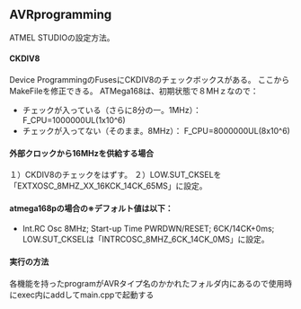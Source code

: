 ## AVRprogramming
ATMEL STUDIOの設定方法。

#### CKDIV8   
Device ProgrammingのFusesにCKDIV8のチェックボックスがある。
ここからMakeFileを修正できる。
ATMega168は、初期状態で８MHｚなので：
- チェックが入っている（さらに8分の一。1MHz）： F_CPU=1000000UL(1x10^6)
- チェックが入ってない（そのまま。8MHz）： F_CPU=8000000UL(8x10^6)

#### 外部クロックから16MHzを供給する場合
１）CKDIV8のチェックをはずす。
２）LOW.SUT_CKSELを「EXTXOSC_8MHZ_XX_16KCK_14CK_65MS」に設定。

#### atmega168pの場合の※デフォルト値は以下：
- Int.RC Osc 8MHz; Start-up Time PWRDWN/RESET; 6CK/14CK+0ms;
 LOW.SUT_CKSELは「INTRCOSC_8MHZ_6CK_14CK_0MS」に設定。

#### 実行の方法
各機能を持ったprogramがAVRタイプ名のかかれたフォルダ内にあるので使用時にexec内にaddしてmain.cppで起動する